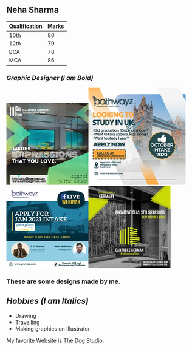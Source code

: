 ## Neha Sharma

| Qualification | Marks |
|---------------|-------------|
| 10th          | 80          |
| 12th          | 79          |
| BCA           | 78          |
| MCA           | 86          |

### _Graphic Designer (I am Bold)_
![Display picture](photos/1.jpeg)![Display picture](photos/2.jpeg)![Display picture](photos/3.jpeg)![Display picture](photos/4.jpeg)

### These are some designs made by me.

## *Hobbies (I am Italics)*

- Drawing
- Travelling
- Making graphics on Illustrator

My favorite Website is [The Dog Studio](https://dogstudio.co/).
